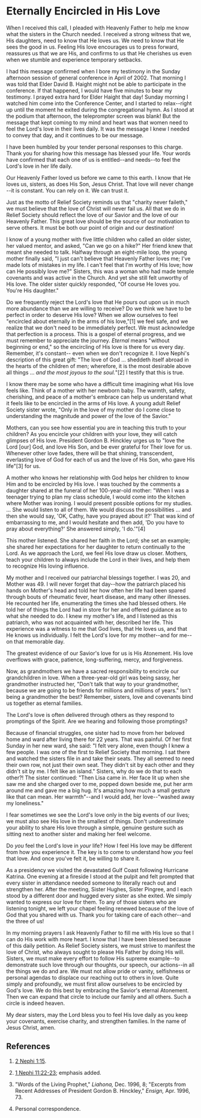 # Eternally Encircled in His Love

When I received this call, I pleaded with Heavenly Father to help me know what
the sisters in the Church needed. I received a strong witness that we, His
daughters, need to know that He loves us. We need to know that He sees the
good in us. Feeling His love encourages us to press forward, reassures us that
we are His, and confirms to us that He cherishes us even when we stumble and
experience temporary setbacks.

I had this message confirmed when I bore my testimony in the Sunday afternoon
session of general conference in April of 2002. That morning I was told that
Elder David B. Haight might not be able to participate in the conference. If
that happened, I would have five minutes to bear my testimony. I prayed extra
hard for Elder Haight that day! Sunday morning I watched him come into the
Conference Center, and I started to relax--right up until the moment he exited
during the congregational hymn. As I stood at the podium that afternoon, the
teleprompter screen was blank! But the message that kept coming to my mind and
heart was that women need to feel the Lord's love in their lives daily. It was
the message I knew I needed to convey that day, and it continues to be our
message.

I have been humbled by your tender personal responses to this charge. Thank
you for sharing how this message has blessed your life. Your words have
confirmed that each one of us is entitled--and needs--to feel the Lord's love
in her life daily.

Our Heavenly Father loved us before we came to this earth. I know that He
loves us, sisters, as does His Son, Jesus Christ. That love will never change
--it is constant. You can rely on it. We can trust it.

Just as the motto of Relief Society reminds us that "charity never faileth,"
we must believe that the love of Christ will never fail us. All that we do in
Relief Society should reflect the love of our Savior and the love of our
Heavenly Father. This great love should be the source of our motivation to
serve others. It must be both our point of origin and our destination!

I know of a young mother with five little children who called an older sister,
her valued mentor, and asked, "Can we go on a hike?" Her friend knew that
meant she needed to talk. Halfway through an eight-mile loop, the young mother
finally said, "I just can't believe that Heavenly Father loves me; I've made
lots of mistakes in my life. I can't feel that I'm worthy of His love; how can
He possibly love me?" Sisters, this was a woman who had made temple covenants
and was active in the Church. And yet she still felt unworthy of His love. The
older sister quickly responded, "Of course He loves you. You're His daughter."

Do we frequently reject the Lord's love that He pours out upon us in much more
abundance than we are willing to receive? Do we think we have to be perfect in
order to deserve His love? When we allow ourselves to feel "encircled about
eternally in the arms of his love,"[1] we feel safe, and we realize that we
don't need to be immediately perfect. We must acknowledge that perfection is a
process. This is a gospel of eternal progress, and we must remember to
appreciate the journey. _Eternal_ means "without beginning or end," so the
encircling of His love is there for us every day. Remember, it's constant--
even when we don't recognize it. I love Nephi's description of this great
gift: "The love of God ... sheddeth itself abroad in the hearts of the children
of men; wherefore, it is the most desirable above all things ... _and the most
joyous to the soul._"[2] I testify that this is true.

I know there may be some who have a difficult time imagining what His love
feels like. Think of a mother with her newborn baby. The warmth, safety,
cherishing, and peace of a mother's embrace can help us understand what it
feels like to be encircled in the arms of His love. A young adult Relief
Society sister wrote, "Only in the love of my mother do I come close to
understanding the magnitude and power of the love of the Savior."

Mothers, can you see how essential you are in teaching this truth to your
children? As you encircle your children with your love, they will catch
glimpses of His love. President Gordon B. Hinckley urges us to "love the Lord
[our] God, and love His Son, and be ever grateful for Their love for us.
Whenever other love fades, there will be that shining, transcendent,
everlasting love of God for each of us and the love of His Son, who gave His
life"[3] for us.

A mother who knows her relationship with God helps her children to know Him
and to be encircled by His love. I was touched by the comments a daughter
shared at the funeral of her 100-year-old mother: "When I was a teenager
trying to plan my class schedule, I would come into the kitchen where Mother
was ironing. I would present possible options for my studies. ... She would
listen to all of them. We would discuss the possibilities ... and then she would
say, 'OK, Cathy, have you prayed about it?' That was kind of embarrassing to
me, and I would hesitate and then add, 'Do you have to pray about everything?'
She answered simply, 'I do.'"[4]

This mother listened. She shared her faith in the Lord; she set an example;
she shared her expectations for her daughter to return continually to the
Lord. As we approach the Lord, we feel His love draw us closer. Mothers, teach
your children to always include the Lord in their lives, and help them to
recognize His loving influence.

My mother and I received our patriarchal blessings together. I was 20, and
Mother was 49. I will never forget that day--how the patriarch placed his
hands on Mother's head and told her how often her life had been spared through
bouts of rheumatic fever, heart disease, and many other illnesses. He
recounted her life, enumerating the times she had blessed others. He told her
of things the Lord had in store for her and offered guidance as to what she
needed to do. I knew my mother's life, and I listened as this patriarch, who
was not acquainted with her, described her life. This experience was a witness
to me that God lives, that He loves us, and that He knows us individually. I
felt the Lord's love for my mother--and for me--on that memorable day.

The greatest evidence of our Savior's love for us is His Atonement. His love
overflows with grace, patience, long-suffering, mercy, and forgiveness.

Now, as grandmothers we have a sacred responsibility to encircle our
grandchildren in love. When a three-year-old girl was being sassy, her
grandmother instructed her, "Don't talk that way to your grandmother, because
we are going to be friends for millions and millions of years." Isn't being a
grandmother the best? Remember, sisters, love and covenants bind us together
as eternal families.

The Lord's love is often delivered through others as they respond to
promptings of the Spirit. Are we hearing and following those promptings?

Because of financial struggles, one sister had to move from her beloved home
and ward after living there for 22 years. That was painful. Of her first
Sunday in her new ward, she said: "I felt very alone, even though I knew a few
people. I was one of the first to Relief Society that morning. I sat there and
watched the sisters file in and take their seats. They all seemed to need
their own row, not just their own seat. They didn't sit by each other and they
didn't sit by me. I felt like an island." Sisters, why do we do that to each
other?! The sister continued: "Then Lisa came in. Her face lit up when she saw
me and she charged over to me, popped down beside me, put her arm around me
and gave me a big hug. It's amazing how much a small gesture like that can
mean. Her warmth"--and I would add, her love--"washed away my loneliness."

I fear sometimes we see the Lord's love only in the big events of our lives;
we must also see His love in the smallest of things. Don't underestimate your
ability to share His love through a simple, genuine gesture such as sitting
next to another sister and making her feel welcome.

Do _you_ feel the Lord's love in _your_ life? How I feel His love may be
different from how you experience it. The key is to come to understand how
_you_ feel that love. And once you've felt it, be willing to share it.

As a presidency we visited the devastated Gulf Coast following Hurricane
Katrina. One evening at a fireside I stood at the pulpit and felt prompted
that every sister in attendance needed someone to literally reach out and
strengthen her. After the meeting, Sister Hughes, Sister Pingree, and I each
stood by a different door and hugged every sister as she exited. We simply
wanted to express our love for them. To any of those sisters who are listening
tonight, we left your chapel feeling renewed because of the love of God that
you shared with us. Thank you for taking care of each other--and the three of
us!

In my morning prayers I ask Heavenly Father to fill me with His love so that I
can do His work with more heart. I know that I have been blessed because of
this daily petition. As Relief Society sisters, we must strive to manifest the
love of Christ, who always sought to please His Father by doing His will.
Sisters, we must make every effort to follow His supreme example--to
demonstrate such love through our thoughts, our speech, our actions--in all
the things we do and are. We must not allow pride or vanity, selfishness or
personal agendas to displace our reaching out to others in love. Quite simply
and profoundly, we must first allow ourselves to be encircled by God's love.
We do this best by embracing the Savior's eternal Atonement. Then we can
expand that circle to include our family and all others. Such a circle is
indeed heaven.

My dear sisters, may the Lord bless you to feel His love daily as you keep
your covenants, exercise charity, and strengthen families. In the name of
Jesus Christ, amen.

## References

  1. [2 Nephi 1:15](https://www.lds.org/scriptures/bofm/2-ne/1.15?lang=eng#14).

  2. [1 Nephi 11:22-23](https://www.lds.org/scriptures/bofm/1-ne/11.22-23?lang=eng#21); emphasis added.

  3. "Words of the Living Prophet," _Liahona,_ Dec. 1996, 8; "Excerpts from Recent Addresses of President Gordon B. Hinckley," _Ensign,_ Apr. 1996, 73.

  4. Personal correspondence.

